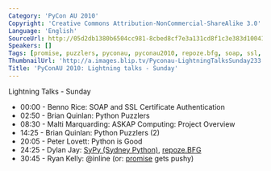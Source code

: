 ```yaml
---
Category: 'PyCon AU 2010'
Copyright: 'Creative Commons Attribution-NonCommercial-ShareAlike 3.0'
Language: 'English'
SourceUrl: http://05d2db1380b6504cc981-8cbed8cf7e3a131cd8f1c3e383d10041.r93.cf2.rackcdn.com/pycon-au-2010/455_pyconau-2010-lightning-talks-sunday.flv
Speakers: []
Tags: [promise, puzzlers, pyconau, pyconau2010, repoze.bfg, soap, ssl, sypy]
ThumbnailUrl: 'http://a.images.blip.tv/Pyconau-LightningTalksSunday233.png'
Title: 'PyConAU 2010: Lightning talks - Sunday'
---
```

Lightning Talks - Sunday

  * 00:00 - Benno Rice: SOAP and SSL Certificate Authentication 
  * 02:50 - Brian Quinlan: Python Puzzlers 
  * 08:30 - Malti Marquarding: ASKAP Computing: Project Overview 
  * 14:25 - Brian Quinlan: Python Puzzlers (2) 
  * 20:05 - Peter Lovett: Python is Good 
  * 24:25 - Dylan Jay: [SyPy (Sydney Python)](http://sypy.org/), [repoze.BFG](http://bfg.repoze.org/)
  * 30:45 - Ryan Kelly: @inline (or: [promise](http://github.com/rfk/promise/) gets pushy) 

